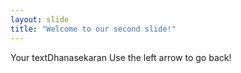 ```yaml
---
layout: slide
title: "Welcome to our second slide!"
---
```

Your textDhanasekaran
Use the left arrow to go back!
